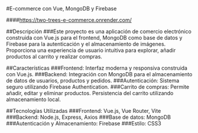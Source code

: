 #E-commerce con Vue, MongoDB y Firebase

####https://two-trees-e-commerce.onrender.com/

##Descripción
###Este proyecto es una aplicación de comercio electrónico construida con Vue.js para el frontend, MongoDB como base de datos y Firebase para la autenticación y el almacenamiento de imágenes. Proporciona una experiencia de usuario intuitiva para explorar, añadir productos al carrito y realizar compras.

##Características
###Frontend: Interfaz moderna y responsiva construida con Vue.js.
###Backend: Integración con MongoDB para el almacenamiento de datos de usuarios, productos y pedidos.
###Autenticación: Sistema seguro utilizando Firebase Authentication.
###Carrito de compras: Permite añadir, editar y eliminar productos. Persistencia del carrito utilizando almacenamiento local.

##Tecnologías Utilizadas
###Frontend: Vue.js, Vue Router, Vite
###Backend: Node.js, Express, Axios
###Base de datos: MongoDB
###Autenticación y Almacenamiento: Firebase
###Estilo: CSS3
